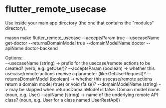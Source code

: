 # flutter_remote_usecase

Use inside your main app directory (the one that contains the "modules" directory).

mason make flutter_remote_usecase --acceptsParam true --usecaseName get-doctor --returnsDomainModel true --domainModelName doctor --apiName doctor-backend

Options:\
--usecaseName (string) -> prefix for the usecase/remote actions to be created? (verb, e.g. getUser)?
--acceptsParam (boolean) -> whether this usecase/remote actions receive a parameter (like GetUserRequest)?
--returnsDomainModel (boolean) -> whether this usecase/remote actions return a domain model (true) or void (false)?
--domainModelName (string) -> may be skipped when returnsDomainModel is false. Domain model name. (noun, e.g. User)
--apiName (string) -> name of the underlying remote API class? (noun, e.g. User for a class named UserRestApi)\
